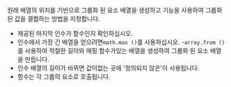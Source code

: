 원래 배열의 위치를 기반으로 그룹화 된 요소 배열을 생성하고 기능을 사용하여 그룹화 된 값을 결합하는 방법을 지정합니다.

- 제공된 마지막 인수가 함수인지 확인하십시오.
- 인수에서 가장 긴 배열을 얻으려면`math.max ()`를 사용하십시오.
-`array.from ()`를 사용하여 적절한 길이와 매핑 함수가있는 배열을 생성하여 그룹화 된 요소 배열을 만듭니다.
- 인수 배열의 길이가 바뀌면 값이없는 곳에 '정의되지 않은'이 사용됩니다.
- 함수는 각 그룹의 요소로 호출됩니다.